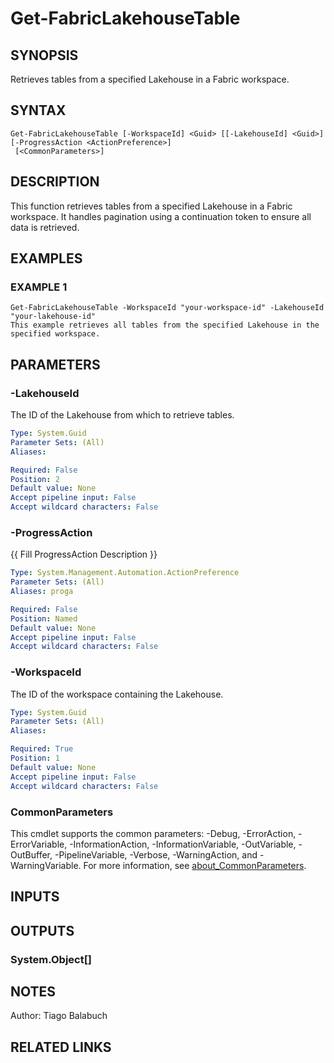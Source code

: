 ﻿---
external help file: FabricTools-help.xml
Module Name: FabricTools
online version: https://learn.microsoft.com/en-us/rest/api/fabric/eventhouse/items/list-eventhouses?tabs=HTTP
schema: 2.0.0
---

# Get-FabricLakehouseTable

## SYNOPSIS
Retrieves tables from a specified Lakehouse in a Fabric workspace.

## SYNTAX

```
Get-FabricLakehouseTable [-WorkspaceId] <Guid> [[-LakehouseId] <Guid>] [-ProgressAction <ActionPreference>]
 [<CommonParameters>]
```

## DESCRIPTION
This function retrieves tables from a specified Lakehouse in a Fabric workspace.
It handles pagination using a continuation token to ensure all data is retrieved.

## EXAMPLES

### EXAMPLE 1
```
Get-FabricLakehouseTable -WorkspaceId "your-workspace-id" -LakehouseId "your-lakehouse-id"
This example retrieves all tables from the specified Lakehouse in the specified workspace.
```

## PARAMETERS

### -LakehouseId
The ID of the Lakehouse from which to retrieve tables.

```yaml
Type: System.Guid
Parameter Sets: (All)
Aliases:

Required: False
Position: 2
Default value: None
Accept pipeline input: False
Accept wildcard characters: False
```

### -ProgressAction
{{ Fill ProgressAction Description }}

```yaml
Type: System.Management.Automation.ActionPreference
Parameter Sets: (All)
Aliases: proga

Required: False
Position: Named
Default value: None
Accept pipeline input: False
Accept wildcard characters: False
```

### -WorkspaceId
The ID of the workspace containing the Lakehouse.

```yaml
Type: System.Guid
Parameter Sets: (All)
Aliases:

Required: True
Position: 1
Default value: None
Accept pipeline input: False
Accept wildcard characters: False
```

### CommonParameters
This cmdlet supports the common parameters: -Debug, -ErrorAction, -ErrorVariable, -InformationAction, -InformationVariable, -OutVariable, -OutBuffer, -PipelineVariable, -Verbose, -WarningAction, and -WarningVariable. For more information, see [about_CommonParameters](http://go.microsoft.com/fwlink/?LinkID=113216).

## INPUTS

## OUTPUTS

### System.Object[]
## NOTES
Author: Tiago Balabuch

## RELATED LINKS
